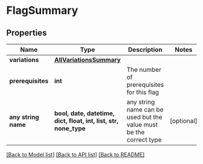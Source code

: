# FlagSummary


## Properties
Name | Type | Description | Notes
------------ | ------------- | ------------- | -------------
**variations** | [**AllVariationsSummary**](AllVariationsSummary.md) |  | 
**prerequisites** | **int** | The number of prerequisites for this flag | 
**any string name** | **bool, date, datetime, dict, float, int, list, str, none_type** | any string name can be used but the value must be the correct type | [optional]

[[Back to Model list]](../README.md#documentation-for-models) [[Back to API list]](../README.md#documentation-for-api-endpoints) [[Back to README]](../README.md)


